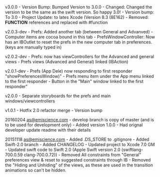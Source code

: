 v3.0.0
    - Version Bump: Bumped Version to 3.0.0 
    - Changed: Changed the version to be the same as the swift version. So happy 3.0!
    - Version bump: To 3.0
    - Project Update: to lates Xcode (Version 8.3 (8E162)
    - Removed: __FUNCTION__ references and replaced with #function

v2.0.3-dev
    - Prefs: Added another tab (between General and Advanved) - Computer
                    items are cocoa bound in this tab
    - PrefsWindowController: Now has an IBOutlet to reset the prefs in the new
                    computer tab in preferences. (keys are manually typed in)

v2.0.2-dev
    - Prefs: now has viewControllers for the Advanced and general views
    - Prefs views (Advanced and General) linked (IBAction)

v2.0.1-dev
    - Prefs (App Dele) now responding to first responder
            "showPreferencesWindow)"
    - Prefs menu item under the App menu linked to the first responder
    - Button in the "Main" window linked to the first responder"

v2.0.0
    - Separate storyboards for the prefs and main windows/viewcontrollers

v1.0.1
    - Hotfix 2.0 refactor merge
    - Version bump


20160204 as@emiscience.com
    - develop branch is copy of master (and is to be used for development only)
    - Added version 1.0.0
    - Had orignal developer update readme with their details


20151118 as@emiscience.com
    - Added .DS_STORE to .gitignore
    - Added Swift-2.0 branch
    - Added CHANGELOG
    - Updated project to Xcode 7.0 GM
    - Updated swift code to Swift 2.0 (Apple Swift version 2.0 (swiftlang-700.0.59 clang-700.0.72))
    - Removed All constraints from "General" preferences view & reset to suggested constraints through IB
    - Removed the "Hiding and Unhiding" of the views, as these are used in the transition animations so can't be hidden.
